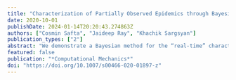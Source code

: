 ```yaml
---
title: "Characterization of Partially Observed Epidemics through Bayesian Inference: Application to COVID-19"
date: 2020-10-01
publishDate: 2024-01-14T20:20:43.274863Z
authors: ["Cosmin Safta", "Jaideep Ray", "Khachik Sargsyan"]
publication_types: ["2"]
abstract: "We demonstrate a Bayesian method for the “real-time” characterization and forecasting of partially observed COVID-19 epidemic. Characterization is the estimation of infection spread parameters using daily counts of symptomatic patients. The method is designed to help guide medical resource allocation in the early epoch of the outbreak. The estimation problem is posed as one of Bayesian inference and solved using a Markov chain Monte Carlo technique. The data used in this study was sourced before the arrival of the second wave of infection in July 2020. The proposed modeling approach, when applied at the country level, generally provides accurate forecasts at the regional, state and country level. The epidemiological model detected the flattening of the curve in California, after public health measures were instituted. The method also detected different disease dynamics when applied to specific regions of New Mexico."
featured: false
publication: "*Computational Mechanics*"
doi: "https://doi.org/10.1007/s00466-020-01897-z"
---
```


